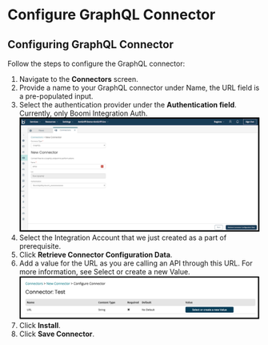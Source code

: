 # Configure GraphQL Connector

<head>
  <meta name="guidename" content="Flow"/>
  <meta name="context" content="GUID-739146d5-5ddc-467d-b4da-b47631d3b846"/>
</head>

## Configuring GraphQL Connector

Follow the steps to configure the GraphQL connector:

1. Navigate to the **Connectors** screen.
2. Provide a name to your GraphQL connector under Name, the URL field is a pre-populated input.
3. Select the authentication provider under the **Authentication field**. Currently, only Boomi Integration Auth.
     ![Alt text](../Images/img-flo-graphQL_screenshot.png)
4. Select the Integration Account that we just created as a part of prerequisite.
5. Click **Retrieve Connector Configuration Data**.
6. Add a value for the URL as you are calling an API through this URL. For more information, see Select or create a new Value.
     ![Alt text](../Images/img-flo-graphQL_value_screen.png)
7. Click **Install**.
8. Click **Save Connector**.